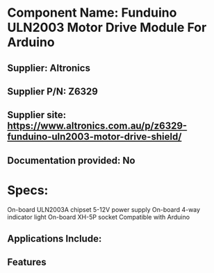 # Component Name: Funduino ULN2003 Motor Drive Module For Arduino
## Supplier: Altronics
## Supplier P/N: Z6329 
## Supplier site: https://www.altronics.com.au/p/z6329-funduino-uln2003-motor-drive-shield/
## Documentation provided: No

# Specs:
On-board ULN2003A chipset
5-12V power supply
On-board 4-way indicator light
On-board XH-5P socket
Compatible with Arduino

## Applications Include:


## Features
